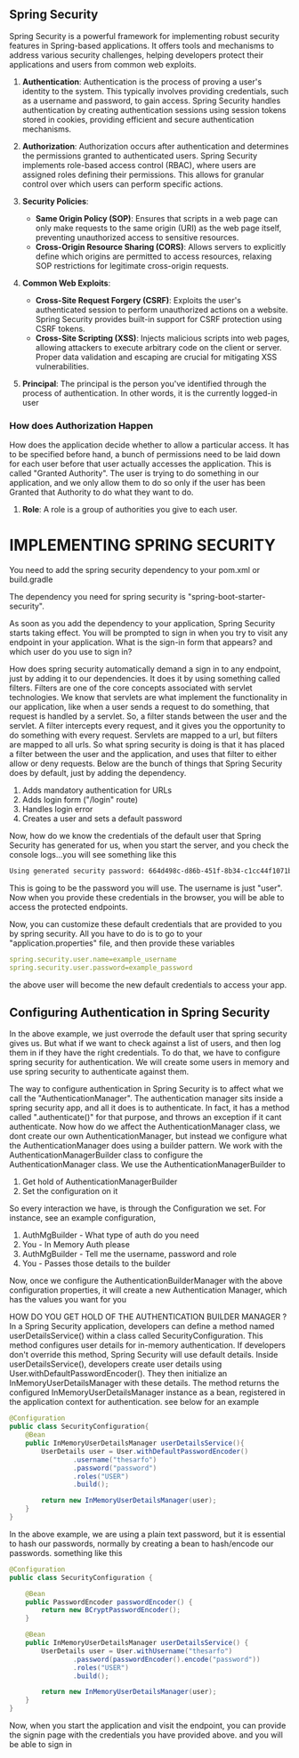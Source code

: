 ## Spring Security

Spring Security is a powerful framework for implementing robust security features in Spring-based applications. It offers tools and mechanisms to address various security challenges, helping developers protect their applications and users from common web exploits.

1. **Authentication**: Authentication is the process of proving a user's identity to the system. This typically involves providing credentials, such as a username and password, to gain access. Spring Security handles authentication by creating authentication sessions using session tokens stored in cookies, providing efficient and secure authentication mechanisms.

2. **Authorization**: Authorization occurs after authentication and determines the permissions granted to authenticated users. Spring Security implements role-based access control (RBAC), where users are assigned roles defining their permissions. This allows for granular control over which users can perform specific actions.

3. **Security Policies**:
   - **Same Origin Policy (SOP)**: Ensures that scripts in a web page can only make requests to the same origin (URI) as the web page itself, preventing unauthorized access to sensitive resources.
   - **Cross-Origin Resource Sharing (CORS)**: Allows servers to explicitly define which origins are permitted to access resources, relaxing SOP restrictions for legitimate cross-origin requests.
4. **Common Web Exploits**:
   - **Cross-Site Request Forgery (CSRF)**: Exploits the user's authenticated session to perform unauthorized actions on a website. Spring Security provides built-in support for CSRF protection using CSRF tokens.
   - **Cross-Site Scripting (XSS)**: Injects malicious scripts into web pages, allowing attackers to execute arbitrary code on the client or server. Proper data validation and escaping are crucial for mitigating XSS vulnerabilities.
5. **Principal**: The principal is the person you've identified through the process of authentication. In other words, it is the currently logged-in user


### How does Authorization Happen
How does the application decide whether to allow a particular access. It has to be specified before hand, a bunch of permissions need to be laid down for each user before that user actually accesses the application. This is called "Granted Authority". The user is trying to do something in our application, and we only allow them to do so only if the user has been Granted that Authority to do what they want to do.

1. **Role**: A role is a group of authorities you give to each user. 

# IMPLEMENTING SPRING SECURITY
You need to add the spring security dependency to your pom.xml or build.gradle

The dependency you need for spring security is "spring-boot-starter-security".
 
As soon as you add the dependency to your application, Spring Security starts taking effect. You will be prompted to sign in when you try to visit any endpoint in your application. What is the sign-in form that appears? and which user do you use to sign in?

How does spring security automatically demand a sign in to any endpoint, just by adding it to our dependencies. It does it by using something called filters. Filters are one of the core concepts associated with servlet technologies. We know that servlets are what implement the functionality in our application, like when a user sends a request to do something, that request is handled by a servlet. So, a filter stands between the user and the servlet. A filter intercepts every request, and it gives you the opportunity to do something with every request. Servlets are mapped to a url, but filters are mapped to all urls. So what spring security is doing is that it has placed a filter between the user and the application, and uses that filter to either allow or deny requests. Below are the bunch of things that Spring Security does by default, just by adding the dependency.

1. Adds mandatory authentication for URLs
2. Adds login form ("/login" route)
3. Handles login error
4. Creates a user and sets a default password

Now, how do we know the credentials of the default user that Spring Security has generated for us, when you start the server, and you check the console logs...you will see something like this
```bash
Using generated security password: 664d498c-d86b-451f-8b34-c1cc44f1071b
```
This is going to be the password you will use. The username is just "user". Now when you provide these credentials in the browser, you will be able to access the protected endpoints.

Now, you can customize these default credentials that are provided to you by spring security. All you have to do is to go to your "application.properties" file, and then provide these variables
```yaml
spring.security.user.name=example_username
spring.security.user.password=example_password
```
the above user will become the new default credentials to access your app.

## Configuring Authentication in Spring Security
In the above example, we just overrode the default user that spring security gives us. But what if we want to check against a list of users, and then log them in if they have the right credentials. To do that, we have to configure spring security for authentication. We will create some users in memory and use spring security to authenticate against them.

The way to configure authentication in Spring Security is to affect what we call the "AuthenticationManager". The authentication manager sits inside a spring security app, and all it does is to authenticate. In fact, it has a method called ".authenticate()" for that purpose, and throws an exception if it cant authenticate. Now how do we affect the AuthenticationManager class, we dont create our own AuthenticationManager, but instead we configure what the AuthenticationManager does using a builder pattern. We work with the AuthenticationManagerBuilder class to configure the AuthenticationManager class. We use the AuthenticationManagerBuilder to
1. Get hold of AuthenticationManagerBuilder
2. Set the configuration on it

So every interaction we have, is through the Configuration we set. For instance, see an example configuration,
1. AuthMgBuilder - What type of auth do you need
2. You - In Memory Auth please
3. AuthMgBuilder - Tell me the username, password and role
4. You - Passes those details to the builder

Now, once we configure the AuthenticationBuilderManager with the above configuration properties, it will create a new Authentication Manager, which has the values you want for you

HOW DO YOU GET HOLD OF THE AUTHENTICATION BUILDER MANAGER ?
In a Spring Security application, developers can define a method named userDetailsService() within a class called SecurityConfiguration. This method configures user details for in-memory authentication. If developers don't override this method, Spring Security will use default details. Inside userDetailsService(), developers create user details using User.withDefaultPasswordEncoder(). They then initialize an InMemoryUserDetailsManager with these details. The method returns the configured InMemoryUserDetailsManager instance as a bean, registered in the application context for authentication. see below for an example
```java
@Configuration
public class SecurityConfiguration{
    @Bean
    public InMemoryUserDetailsManager userDetailsService(){
        UserDetails user = User.withDefaultPasswordEncoder()
                .username("thesarfo")
                .password("password")
                .roles("USER")
                .build();

        return new InMemoryUserDetailsManager(user);
    }
}
```

In the above example, we are using a plain text password, but it is essential to hash our passwords, normally by creating a bean to hash/encode our passwords. something like this
```java
@Configuration
public class SecurityConfiguration {

    @Bean
    public PasswordEncoder passwordEncoder() {
        return new BCryptPasswordEncoder();
    }

    @Bean
    public InMemoryUserDetailsManager userDetailsService() {
        UserDetails user = User.withUsername("thesarfo")
                .password(passwordEncoder().encode("password"))
                .roles("USER")
                .build();

        return new InMemoryUserDetailsManager(user);
    }
}
```

Now, when you start the application and visit the endpoint, you can provide the signin page with the credentials you have provided above. and you will be able to sign in





